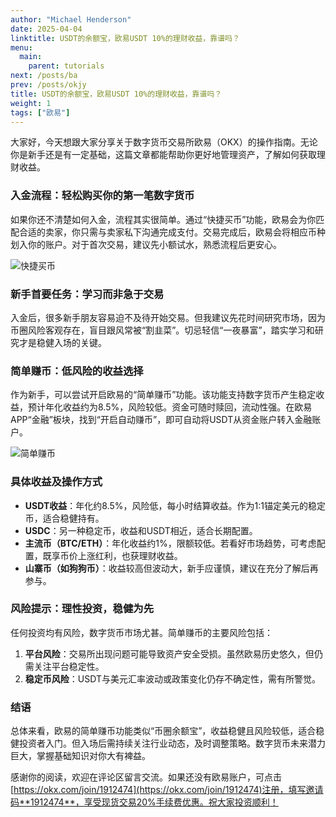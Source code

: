 ```yaml
---
author: "Michael Henderson"
date: 2025-04-04
linktitle: USDT的余额宝，欧易USDT 10%的理财收益，靠谱吗？
menu:
  main:
    parent: tutorials
next: /posts/ba
prev: /posts/okjy
title: USDT的余额宝，欧易USDT 10%的理财收益，靠谱吗？
weight: 1
tags: ["欧易"]
---
```


大家好，今天想跟大家分享关于数字货币交易所欧易（OKX）的操作指南。无论你是新手还是有一定基础，这篇文章都能帮助你更好地管理资产，了解如何获取理财收益。

### 入金流程：轻松购买你的第一笔数字货币

如果你还不清楚如何入金，流程其实很简单。通过“快捷买币”功能，欧易会为你匹配合适的卖家，你只需与卖家私下沟通完成支付。交易完成后，欧易会将相应币种划入你的账户。对于首次交易，建议先小额试水，熟悉流程后更安心。

![快捷买币](https://ice.frostsky.com/2024/11/04/767814829e0f7af7612e998262d7001e.png "快捷买币")

### 新手首要任务：学习而非急于交易

入金后，很多新手朋友容易迫不及待开始交易。但我建议先花时间研究市场，因为币圈风险客观存在，盲目跟风常被“割韭菜”。切忌轻信“一夜暴富”，踏实学习和研究才是稳健入场的关键。

### 简单赚币：低风险的收益选择

作为新手，可以尝试开启欧易的“简单赚币”功能。该功能支持数字货币产生稳定收益，预计年化收益约为8.5%，风险较低。资金可随时赎回，流动性强。在欧易APP“金融”板块，找到“开启自动赚币”，即可自动将USDT从资金账户转入金融账户。

![简单赚币](https://ice.frostsky.com/2024/11/04/628b8d936542727233b59aa93ca6368f.png "简单赚币")

### 具体收益及操作方式

- **USDT收益**：年化约8.5%，风险低，每小时结算收益。作为1:1锚定美元的稳定币，适合稳健持有。  
- **USDC**：另一种稳定币，收益和USDT相近，适合长期配置。  
- **主流币（BTC/ETH）**：年化收益约1%，限额较低。若看好市场趋势，可考虑配置，既享币价上涨红利，也获理财收益。  
- **山寨币（如狗狗币）**：收益较高但波动大，新手应谨慎，建议在充分了解后再参与。

### 风险提示：理性投资，稳健为先

任何投资均有风险，数字货币市场尤甚。简单赚币的主要风险包括：

1. **平台风险**：交易所出现问题可能导致资产安全受损。虽然欧易历史悠久，但仍需关注平台稳定性。  
2. **稳定币风险**：USDT与美元汇率波动或政策变化仍存不确定性，需有所警觉。

### 结语

总体来看，欧易的简单赚币功能类似“币圈余额宝”，收益稳健且风险较低，适合稳健投资者入门。但入场后需持续关注行业动态，及时调整策略。数字货币未来潜力巨大，掌握基础知识对你大有裨益。

感谢你的阅读，欢迎在评论区留言交流。如果还没有欧易账户，可点击[https://okx.com/join/1912474](https://okx.com/join/1912474)注册，填写邀请码**1912474**，享受现货交易20%手续费优惠。祝大家投资顺利！

